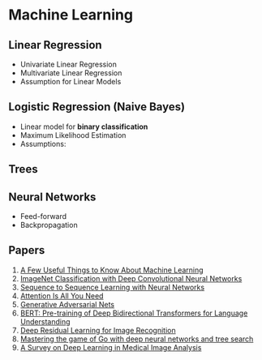 # Machine Learning
## Linear Regression
- Univariate Linear Regression
- Multivariate Linear Regression
- Assumption for Linear Models

## Logistic Regression (Naive Bayes)
- Linear model for **binary classification**
- Maximum Likelihood Estimation
- Assumptions:

## Trees

## Neural Networks
- Feed-forward
- Backpropagation

## Papers
1. [A Few Useful Things to Know About Machine Learning](https://dl.acm.org/doi/10.1145/2347736.2347755)
2. [ImageNet Classification with Deep Convolutional Neural Networks](https://papers.nips.cc/paper_files/paper/2012/hash/c399862d3b9d6b76c8436e924a68c45b-Abstract.html)
3. [Sequence to Sequence Learning with Neural Networks](https://papers.nips.cc/paper_files/paper/2014/hash/a14ac55a4f27472c5d894ec1c3c743d2-Abstract.html)
4. [Attention Is All You Need](https://arxiv.org/abs/1706.03762)
5. [Generative Adversarial Nets](https://papers.nips.cc/paper_files/paper/2014/hash/5ca3e9b122f61f8f06494c97b1afccf3-Abstract.html)
6. [BERT: Pre-training of Deep Bidirectional Transformers for Language Understanding](https://arxiv.org/abs/1810.04805)
7. [Deep Residual Learning for Image Recognition](https://arxiv.org/abs/1512.03385)
8. [Mastering the game of Go with deep neural networks and tree search](https://research.google/pubs/mastering-the-game-of-go-with-deep-neural-networks-and-tree-search/)
9. [A Survey on Deep Learning in Medical Image Analysis](https://arxiv.org/abs/1702.05747)
